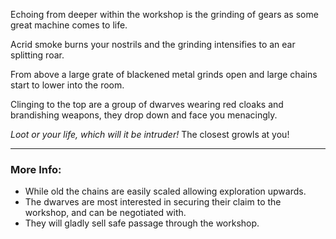 Echoing from deeper within the workshop is the grinding of gears as some great machine comes to life.

Acrid smoke burns your nostrils and the grinding intensifies to an ear splitting roar. 

From above a large grate of blackened metal grinds open and large chains start to lower into the room.

Clinging to the top are a group of dwarves wearing red cloaks and brandishing weapons, they drop down and face you menacingly.

*Loot or your life, which will it be intruder!* The closest growls at you!

---

### More Info:

* While old the chains are easily scaled allowing exploration upwards.
* The dwarves are most interested in securing their claim to the workshop, and can be negotiated with. 
* They will gladly sell safe passage through the workshop.